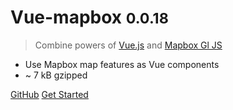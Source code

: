 # Vue-mapbox <small>0.0.18</small>

> Combine powers of [Vue.js](https://vuejs.org/) and [Mapbox Gl JS](https://mapbox.com/mapbox-gl-js)

- Use Mapbox map features as Vue components
- ~ 7 kB gzipped

[GitHub](https://github.com/soal/vue-mapbox)
[Get Started](#Vue-mapbox)
